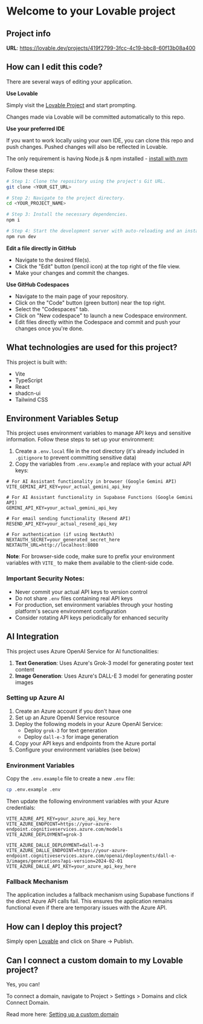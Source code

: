 # Welcome to your Lovable project

## Project info

**URL**: https://lovable.dev/projects/419f2799-3fcc-4c19-bbc8-60f13b08a400

## How can I edit this code?

There are several ways of editing your application.

**Use Lovable**

Simply visit the [Lovable Project](https://lovable.dev/projects/419f2799-3fcc-4c19-bbc8-60f13b08a400) and start prompting.

Changes made via Lovable will be committed automatically to this repo.

**Use your preferred IDE**

If you want to work locally using your own IDE, you can clone this repo and push changes. Pushed changes will also be reflected in Lovable.

The only requirement is having Node.js & npm installed - [install with nvm](https://github.com/nvm-sh/nvm#installing-and-updating)

Follow these steps:

```sh
# Step 1: Clone the repository using the project's Git URL.
git clone <YOUR_GIT_URL>

# Step 2: Navigate to the project directory.
cd <YOUR_PROJECT_NAME>

# Step 3: Install the necessary dependencies.
npm i

# Step 4: Start the development server with auto-reloading and an instant preview.
npm run dev
```

**Edit a file directly in GitHub**

- Navigate to the desired file(s).
- Click the "Edit" button (pencil icon) at the top right of the file view.
- Make your changes and commit the changes.

**Use GitHub Codespaces**

- Navigate to the main page of your repository.
- Click on the "Code" button (green button) near the top right.
- Select the "Codespaces" tab.
- Click on "New codespace" to launch a new Codespace environment.
- Edit files directly within the Codespace and commit and push your changes once you're done.

## What technologies are used for this project?

This project is built with:

- Vite
- TypeScript
- React
- shadcn-ui
- Tailwind CSS

## Environment Variables Setup

This project uses environment variables to manage API keys and sensitive information. Follow these steps to set up your environment:

1. Create a `.env.local` file in the root directory (it's already included in `.gitignore` to prevent committing sensitive data)
2. Copy the variables from `.env.example` and replace with your actual API keys:

```
# For AI Assistant functionality in browser (Google Gemini API)
VITE_GEMINI_API_KEY=your_actual_gemini_api_key

# For AI Assistant functionality in Supabase Functions (Google Gemini API)
GEMINI_API_KEY=your_actual_gemini_api_key

# For email sending functionality (Resend API)
RESEND_API_KEY=your_actual_resend_api_key

# For authentication (if using NextAuth)
NEXTAUTH_SECRET=your_generated_secret_here
NEXTAUTH_URL=http://localhost:8080
```

**Note**: For browser-side code, make sure to prefix your environment variables with `VITE_` to make them available to the client-side code.

### Important Security Notes:
- Never commit your actual API keys to version control
- Do not share `.env` files containing real API keys
- For production, set environment variables through your hosting platform's secure environment configuration
- Consider rotating API keys periodically for enhanced security

## AI Integration

This project uses Azure OpenAI Service for AI functionalities:

1. **Text Generation**: Uses Azure's Grok-3 model for generating poster text content
2. **Image Generation**: Uses Azure's DALL-E 3 model for generating poster images

### Setting up Azure AI

1. Create an Azure account if you don't have one
2. Set up an Azure OpenAI Service resource
3. Deploy the following models in your Azure OpenAI Service:
   - Deploy `grok-3` for text generation
   - Deploy `dall-e-3` for image generation
4. Copy your API keys and endpoints from the Azure portal
5. Configure your environment variables (see below)

### Environment Variables

Copy the `.env.example` file to create a new `.env` file:

```bash
cp .env.example .env
```

Then update the following environment variables with your Azure credentials:

```
VITE_AZURE_API_KEY=your_azure_api_key_here
VITE_AZURE_ENDPOINT=https://your-azure-endpoint.cognitiveservices.azure.com/models
VITE_AZURE_DEPLOYMENT=grok-3

VITE_AZURE_DALLE_DEPLOYMENT=dall-e-3
VITE_AZURE_DALLE_ENDPOINT=https://your-azure-endpoint.cognitiveservices.azure.com/openai/deployments/dall-e-3/images/generations?api-version=2024-02-01
VITE_AZURE_DALLE_API_KEY=your_azure_api_key_here
```

### Fallback Mechanism

The application includes a fallback mechanism using Supabase functions if the direct Azure API calls fail. This ensures the application remains functional even if there are temporary issues with the Azure API.

## How can I deploy this project?

Simply open [Lovable](https://lovable.dev/projects/419f2799-3fcc-4c19-bbc8-60f13b08a400) and click on Share -> Publish.

## Can I connect a custom domain to my Lovable project?

Yes, you can!

To connect a domain, navigate to Project > Settings > Domains and click Connect Domain.

Read more here: [Setting up a custom domain](https://docs.lovable.dev/tips-tricks/custom-domain#step-by-step-guide)
